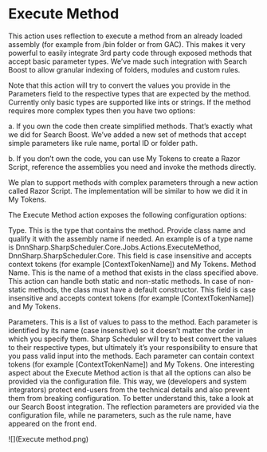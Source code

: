 # Execute Method

This action uses reflection to execute a method from an already loaded assembly (for example from /bin folder or from GAC). This makes it very powerful to easily integrate 3rd party code through exposed methods that accept basic parameter types. We’ve made such integration with Search Boost to allow granular indexing of folders, modules and custom rules. 

Note that this action will try to convert the values you provide in the Parameters field to the respective types that are expected by the method. Currently only basic types are supported like ints or strings. If the method requires more complex types then you have two options: 

a. If you own the code then create simplified methods. That’s exactly what we did for Search Boost. We’ve added a new set of methods that accept simple parameters like rule name, portal ID or folder path.

b. If you don’t own the code, you can use My Tokens to create a Razor Script, reference the assemblies you need and invoke the methods directly.

We plan to support methods with complex parameters through a new action called Razor Script. The implementation will be similar to how we did it in My Tokens. 

The Execute Method action exposes the following configuration options: 

Type. This is the type that contains the method. Provide class name and qualify it with the assembly name if needed. An example is of a type name is DnnSharp.SharpScheduler.Core.Jobs.Actions.ExecuteMethod, DnnSharp.SharpScheduler.Core. This field is case insensitive and accepts context tokens (for example [ContextTokenName]) and My Tokens. 
Method Name. This is the name of a method that exists in the class specified above. This action can handle both static and non-static methods. In case of non-static methods, the class must have a default constructor. This field is case insensitive and accepts context tokens (for example [ContextTokenName]) and My Tokens. 

Parameters. This is a list of values to pass to the method. Each parameter is identified by its name (case insensitive) so it doesn’t matter the order in which you specify them. Sharp Scheduler will try to best convert the values to their respective types, but ultimately it’s your responsibility to ensure that you pass valid input into the methods. Each parameter can contain context tokens (for example [ContextTokenName]) and My Tokens. 
One interesting aspect about the Execute Method action is that all the options can also be provided via the configuration file. This way, we (developers and system integrators) protect end-users from the technical details and also prevent them from breaking configuration. To better understand this, take a look at our Search Boost integration. The reflection parameters are provided via the configuration file, while ne parameters, such as the rule name, have appeared on the front end.

![](Execute method.png)
